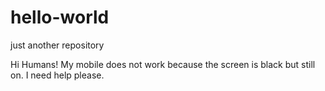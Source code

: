 # hello-world
just another repository

Hi Humans!
My mobile does not work because the screen is black but still on. I need help please.
